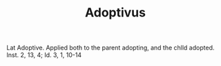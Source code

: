 ---
title: Adoptivus
permalink: "/definitions/adoptivus.html"
body: Lat Adoptive. Applied both to the parent adopting, and the chlld adopted. Inst.
  2, 13, 4; Id. 3, 1, 10-14
published_at: '2018-07-07'
layout: post
---